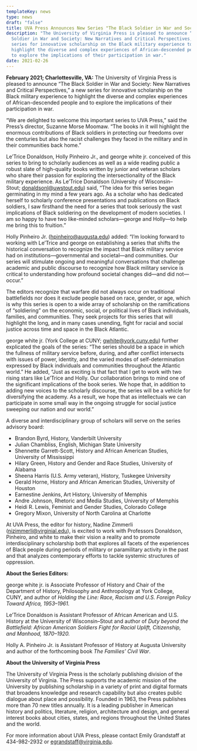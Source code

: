 ```yaml
---
templateKey: news
type: news
draft: "false"
title: UVA Press Announces New Series "The Black Soldier in War and Society"
description: "The University of Virginia Press is pleased to announce “The Black
  Soldier in War and Society: New Narratives and Critical Perspectives,” a new
  series for innovative scholarship on the Black military experience to
  highlight the diverse and complex experiences of African-descended people and
  to explore the implications of their participation in war."
date: 2021-02-26
---
```

**February 2021; Charlottesville, VA:** The University of Virginia Press is pleased to announce “The Black Soldier in War and Society: New Narratives and Critical Perspectives,” a new series for innovative scholarship on the Black military experience to highlight the diverse and complex experiences of African-descended people and to explore the implications of their participation in war.

“We are delighted to welcome this important series to UVA Press,” said the Press’s director, Suzanne Morse Moomaw. “The books in it will highlight the enormous contributions of Black soldiers in protecting our freedoms over the centuries but also the racist challenges they faced in the military and in their communities back home.”

Le’Trice Donaldson, Holly Pinheiro Jr., and george white jr. conceived of this series to bring to scholarly audiences as well as a wide reading public a robust slate of high-quality books written by junior and veteran scholars who share their passion for exploring the intersectionality of the Black military experience. As Le’Trice Donaldson (University of Wisconsin–Stout; [donaldsonl@uwstout.edu](mailto:donaldsonl@uwstout.edu)) said, “The idea for this series began germinating in my mind a few years ago. As a scholar who has dedicated herself to scholarly conference presentations and publications on Black soldiers, I saw firsthand the need for a series that took seriously the vast implications of Black soldiering on the development of modern societies. I am so happy to have two like-minded scholars—george and Holly—to help me bring this to fruition.”

Holly Pinheiro Jr. ([hpinheiro@augusta.edu](mailto:hpinheiro@augusta.edu)) added: “I’m looking forward to working with Le’Trice and george on establishing a series that shifts the historical conversation to recognize the impact that Black military service had on institutions—governmental and societal—and communities. Our series will stimulate ongoing and meaningful conversations that challenge academic and public discourse to recognize how Black military service is critical to understanding how profound societal changes did—and did not—occur.”

The editors recognize that warfare did not always occur on traditional battlefields nor does it exclude people based on race, gender, or age, which is why this series is open to a wide array of scholarship on the ramifications of “soldiering” on the economic, social, or political lives of Black individuals, families, and communities. They seek projects for this series that will highlight the long, and in many cases unending, fight for racial and social justice across time and space in the Black Atlantic.

george white jr. (York College at CUNY; [gwhite@york.cuny.edu](mailto:gwhite@york.cuny.edu)) further explicated the goals of the series: “The series should be a space in which the fullness of military service before, during, and after conflict intersects with issues of power, identity, and the varied modes of self-determination expressed by Black individuals and communities throughout the Atlantic world.” He added, “Just as exciting is that fact that I get to work with two rising stars like Le’Trice and Holly. Our collaboration brings to mind one of the significant implications of the book series. We hope that, in addition to adding new voices to the scholarly discourse, the series will be a vehicle for diversifying the academy. As a result, we hope that as intellectuals we can participate in some small way in the ongoing struggle for social justice sweeping our nation and our world.”

A diverse and interdisciplinary group of scholars will serve on the series advisory board:

* Brandon Byrd, History, Vanderbilt University
* Julian Chambliss, English, Michigan State University
* Shennette Garrett-Scott, History and African American Studies, University of Mississippi
* Hilary Green, History and Gender and Race Studies, University of Alabama
* Sheena Harris (U.S. Army veteran), History, Tuskegee University
* Gerald Horne, History and African American Studies, University of Houston
* Earnestine Jenkins, Art History, University of Memphis
* Andre Johnson, Rhetoric and Media Studies, University of Memphis
* Heidi R. Lewis, Feminist and Gender Studies, Colorado College
* Gregory Mixon, University of North Carolina at Charlotte

At UVA Press, the editor for history, Nadine Zimmerli ([nizimmerli@virginial.edu](mailto:nizimmerli@virginial.edu)), is excited to work with Professors Donaldson, Pinheiro, and white to make their vision a reality and to promote interdisciplinary scholarship both that explores all facets of the experiences of Black people during periods of military or paramilitary activity in the past and that analyzes contemporary efforts to tackle systemic structures of oppression.

**About the Series Editors:**

george white jr. is Associate Professor of History and Chair of the Department of History, Philosophy and Anthropology at York College, CUNY, and author of *Holding the Line: Race, Racism and U.S. Foreign Policy Toward Africa, 1953–1961.*

Le’Trice Donaldson is Assistant Professor of African American and U.S. History at the University of Wisconsin–Stout and author of *Duty beyond the Battlefield: African American Soldiers Fight for Racial Uplift, Citizenship, and Manhood, 1870–1920.*

Holly A. Pinheiro Jr. is Assistant Professor of History at Augusta University and author of the forthcoming book *The Families’ Civil War*.

**About the University of Virginia Press**

The University of Virginia Press is the scholarly publishing division of the University of Virginia. The Press supports the academic mission of the University by publishing scholarship in a variety of print and digital formats that broadens knowledge and research capability but also creates public dialogue about place and possibility. Founded in 1963, the Press publishes more than 70 new titles annually. It is a leading publisher in American history and politics, literature, religion, architecture and design, and general interest books about cities, states, and regions throughout the United States and the world.

For more information about UVA Press, please contact Emily Grandstaff at 434-982-2932 or [egrandstaff@virginia.edu](mailto:egrandstaff@virginia.edu).